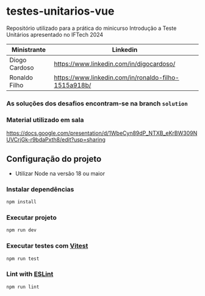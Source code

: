 # testes-unitarios-vue

Repositório utilizado para a prática do minicurso Introdução a Teste Unitários apresentado no IFTech 2024 

| Ministrante | Linkedin |
| ----------- | ----------- |
| Diogo Cardoso | https://www.linkedin.com/in/digocardoso/ |
| Ronaldo Filho | https://www.linkedin.com/in/ronaldo-filho-1515a918b/ |  

### As soluções dos desafios encontram-se na branch `solution`

### Material utilizado em sala
https://docs.google.com/presentation/d/1WbeCyn89dP_NTXB_eKrBW309NUVCrjGk-r9bdaPxth8/edit?usp=sharing

## Configuração do projeto

- Utilizar Node na versão 18 ou maior

### Instalar dependências

```sh
npm install
```

### Executar projeto

```sh
npm run dev
```

### Executar testes com [Vitest](https://vitest.dev/)

```sh
npm run test
```

### Lint with [ESLint](https://eslint.org/)

```sh
npm run lint
```
